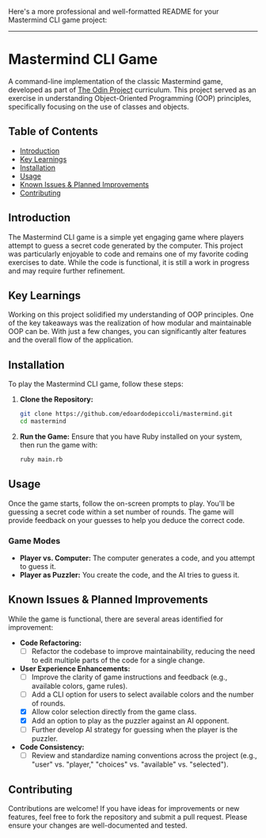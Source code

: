 Here's a more professional and well-formatted README for your Mastermind CLI game project:

---

# Mastermind CLI Game

A command-line implementation of the classic Mastermind game, developed as part of [The Odin Project](https://www.theodinproject.com) curriculum. This project served as an exercise in understanding Object-Oriented Programming (OOP) principles, specifically focusing on the use of classes and objects.

## Table of Contents
- [Introduction](#introduction)
- [Key Learnings](#key-learnings)
- [Installation](#installation)
- [Usage](#usage)
- [Known Issues & Planned Improvements](#known-issues--planned-improvements)
- [Contributing](#contributing)

## Introduction
The Mastermind CLI game is a simple yet engaging game where players attempt to guess a secret code generated by the computer. This project was particularly enjoyable to code and remains one of my favorite coding exercises to date. While the code is functional, it is still a work in progress and may require further refinement.

## Key Learnings
Working on this project solidified my understanding of OOP principles. One of the key takeaways was the realization of how modular and maintainable OOP can be. With just a few changes, you can significantly alter features and the overall flow of the application.

## Installation
To play the Mastermind CLI game, follow these steps:

1. **Clone the Repository:**
   ```bash
   git clone https://github.com/edoardodepiccoli/mastermind.git
   cd mastermind
   ```

2. **Run the Game:**
   Ensure that you have Ruby installed on your system, then run the game with:
   ```bash
   ruby main.rb
   ```

## Usage
Once the game starts, follow the on-screen prompts to play. You'll be guessing a secret code within a set number of rounds. The game will provide feedback on your guesses to help you deduce the correct code.

### Game Modes
- **Player vs. Computer:** The computer generates a code, and you attempt to guess it.
- **Player as Puzzler:** You create the code, and the AI tries to guess it.

## Known Issues & Planned Improvements
While the game is functional, there are several areas identified for improvement:

- **Code Refactoring:**
  - [ ] Refactor the codebase to improve maintainability, reducing the need to edit multiple parts of the code for a single change.

- **User Experience Enhancements:**
  - [ ] Improve the clarity of game instructions and feedback (e.g., available colors, game rules).
  - [ ] Add a CLI option for users to select available colors and the number of rounds.
  - [x] Allow color selection directly from the game class.
  - [x] Add an option to play as the puzzler against an AI opponent.
  - [ ] Further develop AI strategy for guessing when the player is the puzzler.

- **Code Consistency:**
  - [ ] Review and standardize naming conventions across the project (e.g., "user" vs. "player," "choices" vs. "available" vs. "selected").

## Contributing
Contributions are welcome! If you have ideas for improvements or new features, feel free to fork the repository and submit a pull request. Please ensure your changes are well-documented and tested.

